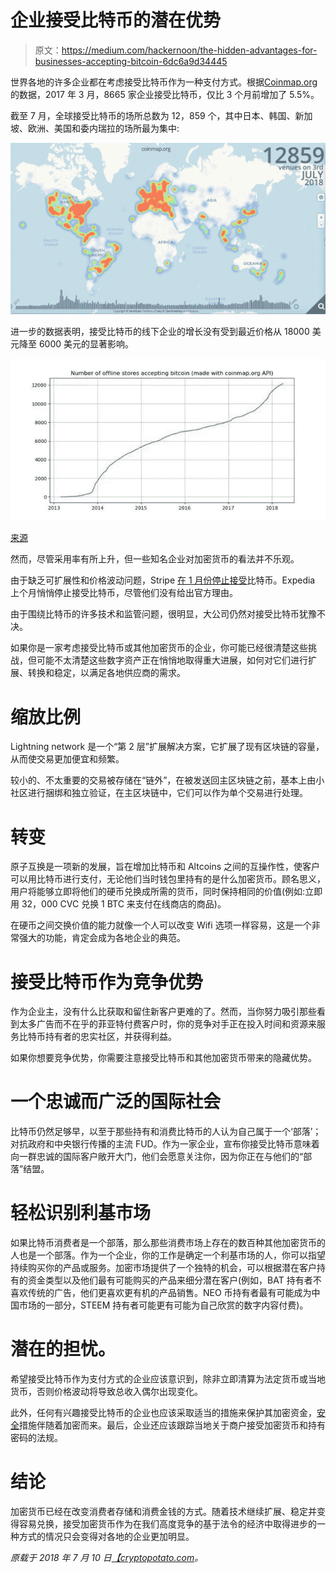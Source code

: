 # 企业接受比特币的潜在优势

> 原文：<https://medium.com/hackernoon/the-hidden-advantages-for-businesses-accepting-bitcoin-6dc6a9d34445>

世界各地的许多企业都在考虑接受比特币作为一种支付方式。根据[Coinmap.org](https://cryptopotato.com/the-hidden-advantages-for-businesses-accepting-bitcoin/#/world/37.02009820/16.69921875/2)的数据，2017 年 3 月，8665 家企业接受比特币，仅比 3 个月前增加了 5.5%。

截至 7 月，全球接受比特币的场所总数为 12，859 个，其中日本、韩国、新加坡、欧洲、美国和委内瑞拉的场所最为集中:

![](img/732d31e7e86cb9940be1fbd773eef4a3.png)

进一步的数据表明，接受比特币的线下企业的增长没有受到最近价格从 18000 美元降至 6000 美元的显著影响。

![](img/4488d90a235ad80273b9c031413f3948.png)

[来源](https://www.reddit.com/r/Bitcoin/comments/8dyfso/number_of_stores_accepting_bitcoin_made_with/)

然而，尽管采用率有所上升，但一些知名企业对加密货币的看法并不乐观。

由于缺乏可扩展性和价格波动问题，Stripe [在 1 月份停止接受](https://stripe.com/blog/ending-bitcoin-support)比特币。Expedia 上个月悄悄停止接受比特币，尽管他们没有给出官方理由。

由于围绕比特币的许多技术和监管问题，很明显，大公司仍然对接受比特币犹豫不决。

如果你是一家考虑接受比特币或其他加密货币的企业，你可能已经很清楚这些挑战，但可能不太清楚这些数字资产正在悄悄地取得重大进展，如何对它们进行扩展、转换和稳定，以满足各地供应商的需求。

# 缩放比例

Lightning network 是一个“第 2 层”扩展解决方案，它扩展了现有区块链的容量，从而使交易更加便宜和频繁。

较小的、不太重要的交易被存储在“链外”，在被发送回主区块链之前，基本上由小社区进行捆绑和独立验证，在主区块链中，它们可以作为单个交易进行处理。

# 转变

原子互换是一项新的发展，旨在增加比特币和 Altcoins 之间的互操作性，使客户可以用比特币进行支付，无论他们当时钱包里持有的是什么加密货币。顾名思义，用户将能够立即将他们的硬币兑换成所需的货币，同时保持相同的价值(例如:立即用 32，000 CVC 兑换 1 BTC 来支付在线商店的商品)。

在硬币之间交换价值的能力就像一个人可以改变 Wifi 选项一样容易，这是一个非常强大的功能，肯定会成为各地企业的典范。

# 接受比特币作为竞争优势

作为企业主，没有什么比获取和留住新客户更难的了。然而，当你努力吸引那些看到太多广告而不在乎的菲亚特付费客户时，你的竞争对手正在投入时间和资源来服务比特币持有者的忠实社区，并获得利益。

如果你想要竞争优势，你需要注意接受比特币和其他加密货币带来的隐藏优势。

# 一个忠诚而广泛的国际社会

比特币仍然足够早，以至于那些持有和消费比特币的人认为自己属于一个‘部落’；对抗政府和中央银行传播的主流 FUD。作为一家企业，宣布你接受比特币意味着向一群忠诚的国际客户敞开大门，他们会愿意关注你，因为你正在与他们的“部落”结盟。

# 轻松识别利基市场

如果比特币消费者是一个部落，那么那些消费市场上存在的数百种其他加密货币的人也是一个部落。作为一个企业，你的工作是确定一个利基市场的人，你可以指望持续购买你的产品或服务。加密市场提供了一个独特的机会，可以根据潜在客户持有的资金类型以及他们最有可能购买的产品来细分潜在客户(例如，BAT 持有者不喜欢传统的广告，他们更喜欢更有机的产品销售。NEO 币持有者最有可能成为中国市场的一部分，STEEM 持有者可能更有可能为自己欣赏的数字内容付费)。

# 潜在的担忧。

希望接受比特币作为支付方式的企业应该意识到，除非立即清算为法定货币或当地货币，否则价格波动将导致总收入偶尔出现变化。

此外，任何有兴趣接受比特币的企业也应该采取适当的措施来保护其加密资金，[安全](https://cryptopotato.com/9-must-tips-securing-crypto-wallet/)措施伴随着加密而来。最后，企业还应该跟踪当地关于商户接受加密货币和持有密码的法规。

# 结论

加密货币已经在改变消费者存储和消费金钱的方式。随着技术继续扩展、稳定并变得容易兑换，接受加密货币作为在我们高度竞争的基于法令的经济中取得进步的一种方式的情况只会变得对各地的企业更加明显。

*原载于 2018 年 7 月 10 日*[*【cryptopotato.com*](https://cryptopotato.com/the-hidden-advantages-for-businesses-accepting-bitcoin/)*。*